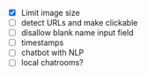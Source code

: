 - [x] Limit image size
- [ ] detect URLs and make clickable
- [ ] disallow blank name input field
- [ ] timestamps
- [ ] chatbot with NLP
- [ ] local chatrooms?
